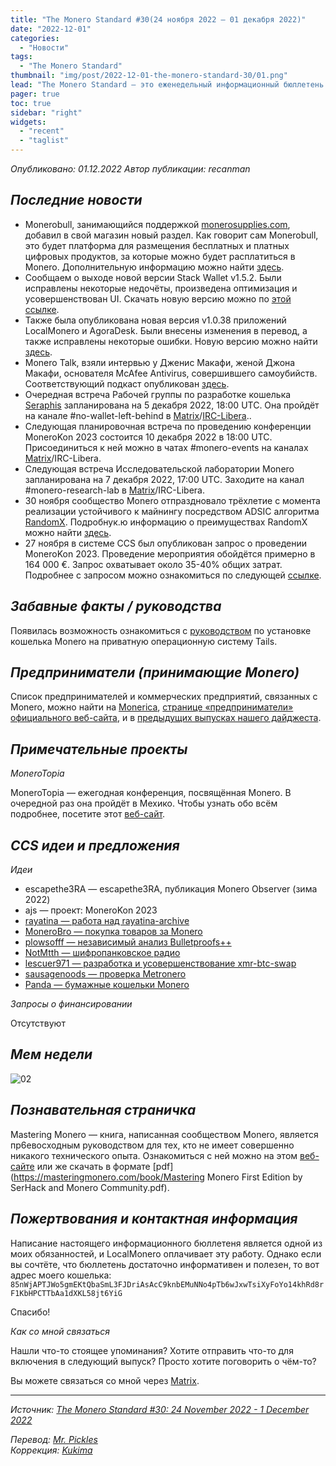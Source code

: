 ```yaml
---
title: "The Monero Standard #30(24 ноября 2022 — 01 декабря 2022)"
date: "2022-12-01"
categories:
  - "Новости"
tags:
  - "The Monero Standard"
thumbnail: "img/post/2022-12-01-the-monero-standard-30/01.png"
lead: "The Monero Standard — это еженедельный информационный бюллетень от p2p торговой платформы LocalMonero обо всём, что касается Monero."
pager: true
toc: true
sidebar: "right"
widgets:
  - "recent"
  - "taglist"
---
```


_Опубликовано: 01.12.2022_
_Автор публикации: recanman_

## _Последние новости_

- Monerobull, занимающийся поддержкой [monerosupplies.com](https://monerosupplies.com), добавил в свой магазин новый раздел. Как говорит сам Monerobull, это будет платформа для размещения бесплатных и платных цифровых продуктов, за которые можно будет расплатиться в Monero. Дополнительную информацию можно найти [здесь](https://monerosupplies.com/2022/11/29/announcing-new-digital-items-platform-for-creators/).
- Сообщаем о выходе новой версии Stack Wallet v1.5.2. Были исправлены некоторые недочёты, произведена оптимизация и усовершенствован UI. Скачать новую версию можно по [этой ссылке](https://github.com/cypherstack/stack_wallet/releases/tag/build_0093).
- Также была опубликована новая версия v1.0.38 приложений LocalMonero и AgoraDesk. Были внесены изменения в перевод, а также исправлены некоторые ошибки. Новую версию можно найти [здесь](https://github.com/AgoraDesk-LocalMonero/agoradesk-app-foss/releases/tag/v1.0.38).
- Monero Talk, взяли интервью у Дженис Макафи, женой Джона Макафи, основателя McAfee Antivirus, совершившего самоубийств. Соответствующий подкаст опубликован [здесь](https://www.monerotalk.live/the-mcafee-vision-janice-mcafee).
- Очередная встреча Рабочей группы по разработке кошелька [Seraphis](https://github.com/seraphis-migration/) запланирована на 5 декабря 2022, 18:00 UTC. Она пройдёт на канале #no-wallet-left-behind в [Matrix](https://matrix.to/#/#no-wallet-left-behind-2:haveno.network/)/[IRC-Libera](irc://irc.libera.chat/#no-wallet-left-behind)..
- Следующая планировочная встреча по проведению конференции MoneroKon 2023 состоится 10 декабря 2022 в 18:00 UTC. Присоединиться к ней можно в чатах #monero-events на каналах [Matrix](https://matrix.to/#/%23monero-events:monero.social)/IRC-Libera.
- Следующая встреча Исследовательской лаборатории Monero запланирована на 7 декабря 2022, 17:00 UTC. Заходите на канал #monero-research-lab в [Matrix](https://matrix.to/#/%23monero-community:monero.social)/IRC-Libera.
- 30 ноября сообщество Monero отпраздновало трёхлетие с момента реализации устойчивого к майнингу посредством ADSIC алгоритма [RandomX](https://github.com/tevador/RandomX). Подробнук.ю информацию о преимуществах RandomX можно найти [здесь](https://www.monerooutreach.org/stories/RandomX.html).
- 27 ноября в системе CCS был опубликован запрос о проведении MoneroKon 2023. Проведение мероприятия обойдётся примерно в 164 000 €. Запрос охватывает около 35-40% общих затрат. Подробнее с запросом можно ознакомиться по следующей [ссылке](https://repo.getmonero.org/monero-project/ccs-proposals/-/merge_requests/362).

## _Забавные факты / руководства_

Появилась возможность ознакомиться с [руководством](https://xmrguide.org/tails) по установке кошелька Monero на приватную операционную систему Tails.

## _Предприниматели (принимающие Monero)_

Список предпринимателей и коммерческих предприятий, связанных с Monero, можно найти на [Monerica](https://monerica.com/), [странице «предприниматели» официального веб-сайта](https://getmonero.org/community/merchants/), и в [предыдущих выпусках нашего дайджеста](https://localmonero.co/nojs/the-monero-standard).

## _Примечательные проекты_

*MoneroTopia*

MoneroTopia — ежегодная конференция, посвящённая Monero. В очередной раз она пройдёт в Мехико. Чтобы узнать обо всём подробнее, посетите этот [веб-сайт](https://monerotopia.com/).

## _CCS идеи и предложения_

*Идеи*

- escapethe3RA — escapethe3RA, публикация Monero Observer (зима 2022)
- ajs — проект: MoneroKon 2023
- [rayatina — работа над rayatina-archive](https://repo.getmonero.org/monero-project/ccs-proposals/-/merge_requests/361)
- [MoneroBro — покупка товаров за Monero](https://repo.getmonero.org/monero-project/ccs-proposals/-/merge_requests/360)
- [plowsofff — независимый анализ Bulletproofs++](https://repo.getmonero.org/monero-project/ccs-proposals/-/merge_requests/358)
- [NotMtth — шифропанковское радио](https://repo.getmonero.org/monero-project/ccs-proposals/-/merge_requests/357)
- [lescuer971 — разработка и усовершенствование xmr-btc-swap](https://repo.getmonero.org/monero-project/ccs-proposals/-/merge_requests/355)
- [sausagenoods — проверка Metronero](https://repo.getmonero.org/monero-project/ccs-proposals/-/merge_requests/353)
- [Panda — бумажные кошельки Monero](https://repo.getmonero.org/monero-project/ccs-proposals/-/merge_requests/352)

*Запросы о финансировании*

Отсутствуют

## *Мем недели*

![02](/img/post/2022-12-01-the-monero-standard-30/02.png)

## _Познавательная страничка_

Mastering Monero — книга, написанная сообществом Monero, является пр6евосходным руководством для тех, кто не имеет совершенно никакого технического опыта. Ознакомиться с ней можно на этом [веб-сайте](https://masteringmonero.com/) или же скачать в формате [pdf](https://masteringmonero.com/book/Mastering Monero First Edition by SerHack and Monero Community.pdf).

## _Пожертвования и контактная информация_

Написание настоящего информационного бюллетеня является одной из моих обязанностей, и LocalMonero оплачивает эту работу. Однако если вы сочтёте, что бюллетень достаточно информативен и полезен, то вот адрес моего кошелька:  
`85nWjAPTJWo5gmEKtQbaSmL3FJDriAsAcC9knbEMuNNo4pTb6wJxwTsiXyFoYo14khRd8rF1KbHPCTTbAa1dXKL58jt6YiG`

Спасибо!

*Как со мной связаться*

Нашли что-то стоящее упоминания? Хотите отправить что-то для включения в следующий выпуск? Просто хотите поговорить о чём-то?

Вы можете связаться со мной через [Matrix](https://matrix.to/#/@recanman:agoradesk.com).

---

_Источник: [The Monero Standard #30: 24 November 2022 - 1 December 2022](https://localmonero.co/the-monero-standard/weekly/30)_

_Перевод: [Mr. Pickles](https://t.me/v1docq47)_  
_Коррекция: [Kukima](https://t.me/Kukima)_
